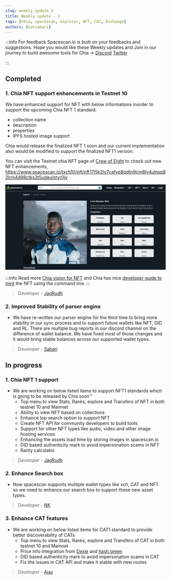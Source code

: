 ```yaml
---
slug: weekly_update_2
title: Weekly update - 2
tags: [Chia, spacescan, explorer, NFT, CAT, Exchange]
authors: [natsabari]
---
```

:::info For feedback
Spacescan.io is built on your feedbacks and suggestions. Hope you would like these Weekly updates and Join in our journey to build awesome tools for Chia -> 
[Discord](https://discord.gg/Bb4sj3Bg9P)  [Twitter](https://twitter.com/spacescan_io) 

:::
## Completed
### 1. Chia NFT support enhancements in Testnet 10
We have enhanced support for NFT with below informations inorder to support the upcoming Chia NFT 1 standard.
- collection  name
- description
- properties 
- IPFS hosted image support

Chia would release the finalized NFT 1 soon and our current implementation also would be modified to support the finalized NFT1 version.
 
You can visit the Testnet chia NFT page of [Crew of Eight](https://twitter.com/CrewOfEight_) to check out new NFT enhancements,
https://www.spacescan.io/txch10/nft/nft17l5k2ly7cafvp8qdtn9cm8ly4ulnsp82lrm4d98ctks3t5udeulstyr0jv

![properties](./properties_1.png)

:::info Read more
 [Chia vision for NFT](https://www.chia.net/2022/05/11/our-vision-for-chia-nfts.en.html) and Chia has nice  [developer guide to mint](https://docs.chia.net/docs/15resources/nft_dev_guide/) the NFT using the command line.
:::

> Developer - [JagRudh](https://twitter.com/JagRudhChia)

### 2. Improved Stability of parser engine
- We have re-written our parser engine for the third time to bring more stability in our sync process and to support future wallets like NFT, DID and RL. There are multiple bug reports in our discord channel on the difference of wallet balance. We have fixed most of those changes and it would bring stable balances across our supported wallet types.

> Developer - [Sabari](https://twitter.com/chiatothemoon)

## In progress
### 1. Chia NFT 1 support
- We are working on below listed items to support NFT1 standards which is going to be released by Chia soon™
    - Top menu to view Stats, Ranks, explore and Transfers of NFT in both testnet 10 and Mainnet
    - Ability to view NFT based on collections 
    - Enhance top search option to support NFT
    - Create NFT API for community developers to build tools
    - Support for other NFT types like audio, video and other image hosting services 
    - Enhancing the assets load time by storing images in spacescan.io
    - DID based authenticity mark to avoid impersonation scams in NFT
    - Rarity calculator 

> Developer - [JagRudh](https://twitter.com/JagRudhChia)

### 2. Enhance Search box
- Now spacescan supports multiple wallet types like xch, CAT and NFT. so we need to enhance our search box to support these new asset types.

> Developer - [NK](https://twitter.com/nandhakumar1033)

### 3. Enhance CAT features
- We are working on below listed items for CAT1 standard to provide better discoverability of CATs
    - Top menu to view Stats, Ranks, explore and Transfers of CAT in both testnet 10 and Mainnet
    - Price info integration from [Dexie](https://dexie.space/markets) and [hash.green](https://hash.green/dex/XCH-USDS)
    - DID based authenticity mark to avoid impersonation scams in CAT
    - Fix the issues in CAT API and make it stable with new routes

> Developer - [Ajay](https://twitter.com/JagRudhChia)
